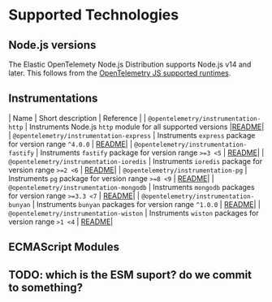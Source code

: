 # Supported Technologies

## Node.js versions

The Elastic OpenTelemety Node.js Distribution supports Node.js v14 and later.
This follows from the [OpenTelemetry JS supported runtimes](https://github.com/open-telemetry/opentelemetry-js#supported-runtimes).

## Instrumentations

| Name                                     | Short description                                            | Reference |
| `@opentelemetry/instrumentation-http`    | Instruments Node.js `http` module for all supported versions |[README](https://github.com/open-telemetry/opentelemetry-js-contrib/tree/main/plugins/node/opentelemetry-instrumentation-http#readme)|
| `@opentelemetry/instrumentation-express` | Instruments `express` package for version range `^4.0.0`     | [README](https://github.com/open-telemetry/opentelemetry-js-contrib/tree/main/plugins/node/opentelemetry-instrumentation-express#readme)|
| `@opentelemetry/instrumentation-fastify` | Instruments `fastify` package for version range `>=3 <5`     | [README](https://github.com/open-telemetry/opentelemetry-js-contrib/tree/main/plugins/node/opentelemetry-instrumentation-fastify#readme)|
| `@opentelemetry/instrumentation-ioredis` | Instruments `ioredis` package for version range `>=2 <6`     | [README](https://github.com/open-telemetry/opentelemetry-js-contrib/tree/main/plugins/node/opentelemetry-instrumentation-ioredis#readme)|
| `@opentelemetry/instrumentation-pg`      | Instruments `pg` package for version range `>=8 <9`          | [README](https://github.com/open-telemetry/opentelemetry-js-contrib/tree/main/plugins/node/opentelemetry-instrumentation-pg#readme)|
| `@opentelemetry/instrumentation-mongodb` | Instruments `mongodb` packages for version range `>=3.3 <7`  | [README](https://github.com/open-telemetry/opentelemetry-js-contrib/tree/main/plugins/node/opentelemetry-instrumentation-mongodb#readme)|
| `@opentelemetry/instrumentation-bunyan`  | Instruments `bunyan` packages for version range `^1.0.0`     | [README](https://github.com/open-telemetry/opentelemetry-js-contrib/tree/main/plugins/node/opentelemetry-instrumentation-bunyan#readme)|
| `@opentelemetry/instrumentation-wiston`  | Instruments `wiston` packages for version range `>1 <4`      | [README](https://github.com/open-telemetry/opentelemetry-js-contrib/tree/main/plugins/node/opentelemetry-instrumentation-winston#readme)|

## ECMAScript Modules

TODO: which is the ESM suport? do we commit to something?
- 